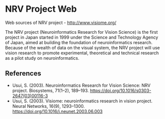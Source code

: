 # NRV Project Web
Web sources of NRV project - http://www.visiome.org/

The NRV project (Neuroinformatics Research for Vision Science) is the first project in Japan started in 1999 under the Science and Technology Agency of Japan, aimed at building the foundation of neuroinformatics research. Because of the wealth of data on the visual system, the NRV project will use vision research to promote experimental, theoretical and technical research as a pilot study on neuroinformatics.

## References
* Usui, S. (2003). Neuroinformatics Research for Vision Science: NRV project. Biosystems, 71(1–2), 189–193. https://doi.org/10.1016/s0303-2647(03)00116-3
* Usui, S. (2003). Visiome: neuroinformatics research in vision project. Neural Networks, 16(9), 1293–1300. https://doi.org/10.1016/j.neunet.2003.06.003
